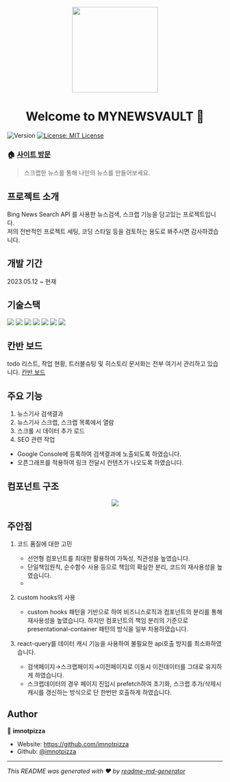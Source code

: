 <p align="center">
  <img src="https://github.com/imnotpizza/my-news-vault/blob/feature/readme-update/public/img/applogo.png" width="200" height="200">
</p>
<h1 align="center">Welcome to MYNEWSVAULT 👋</h1>
<p>
  <img alt="Version" src="https://img.shields.io/badge/version-1.3.0-blue.svg?cacheSeconds=2592000" />
  <a href="#" target="_blank">
    <img alt="License: MIT License" src="https://img.shields.io/badge/License-MIT License-yellow.svg" />
  </a>
</p>


### 🏠 [사이트 방문](https://www.mynwsvault.com/)

> 스크랩한 뉴스를 통해 나만의 뉴스를 만들어보세요.

## 프로젝트 소개
Bing News Search API 를 사용한 뉴스검색, 스크랩 기능을 담고있는 프로젝트입니다.<br>
저의 전반적인 프로젝트 세팅, 코딩 스타일 등을 검토하는 용도로 봐주시면 감사하겠습니다.

## 개발 기간
2023.05.12 ~ 현재

## 기술스택
<span>
  <img src="https://img.shields.io/badge/Next.js-000000?style=flat-square&logo=nextdotjs&logoColor=white"/>
  <img src="https://img.shields.io/badge/TypeScript-3178C6?style=flat-square&logo=TypeScript&logoColor=white"/>
  <img src="https://img.shields.io/badge/styledcomponents-DB7093?style=flat-square&logo=styledcomponents&logoColor=white"/>
  <img src="https://img.shields.io/badge/React Query-FF4154?style=flat-square&logo=reactquery&logoColor=white"/>
  <img src="https://img.shields.io/badge/jest-C21325?style=flat-square&logo=jest&logoColor=white"/>
  <img src="https://img.shields.io/badge/Testing Library-E33332?style=flat-square&logo=testinglibrary&logoColor=white"/>
  <img src="https://img.shields.io/badge/Firebase-white?style=flat-square&logo=firebase&logoColor=yellow"/>
</span>

## 칸반 보드
todo 리스트, 작업 현황, 트러블슈팅 및 히스토리 문서화는 전부 여기서 관리하고 있습니다.
[칸반 보드](https://github.com/users/imnotpizza/projects/1)

## 주요 기능
1. 뉴스기사 검색결과
2. 뉴스기사 스크랩, 스크랩 목록에서 열람
3. 스크롤 시 데이터 추가 로드
4. SEO 관련 작업
  - Google Console에 등록하여 검색결과에 노출되도록 하였습니다.
  - 오픈그래프를 적용하여 링크 전달시 컨텐츠가 나오도록 하였습니다.

## 컴포넌트 구조
<p align="center">
  <img src="https://github.com/imnotpizza/my-news-vault/blob/feature/readme-update/docs/%EA%B5%AC%EC%A1%B0%20%EC%8A%A4%ED%81%AC%EB%9E%9C%EC%83%B7.png">
</p>

## 주안점
1. 코드 품질에 대한 고민
   - 선언형 컴포넌트를 최대한 활용하여 가독성, 직관성을 높였습니다.
   - 단일책임원칙, 순수함수 사용 등으로 책임의 확실한 분리, 코드의 재사용성을 높였습니다.
   - 

2. custom hooks의 사용
   - custom hooks 패턴을 기반으로 하여 비즈니스로직과 컴포넌트의 분리를 통해 재사용성을 높였습니다. 하지만 컴포넌트의 책임 분리의 기준으로 presentational-container 패턴의 방식을 일부 차용하였습니다.

3. react-query를 데이터 캐시 기능을 사용하여 불필요한 api호출 방지를 최소화하였습니다.
   - 검색페이지→스크랩페이지→이전페이지로 이동시 이전데이터를 그대로 유지하게 하였습니다.
   - 스크랩데이터의 경우 페이지 진입시 prefetch하여 초기화, 스크랩 추가/삭제시 캐시를 갱신하는 방식으로 단 한번만 호출하게 하였습니다.

## Author
👤 **imnotpizza**

* Website: https://github.com/imnotpizza
* Github: [@imnotpizza](https://github.com/imnotpizza)

***
_This README was generated with ❤️ by [readme-md-generator](https://github.com/kefranabg/readme-md-generator)_
